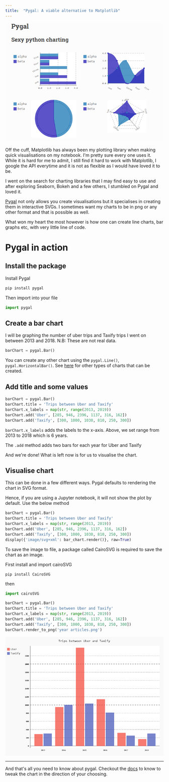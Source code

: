 ```yaml
---
title:  "Pygal: A viable alternative to Matplotlib"
---
```


![pygal](./pygal.png)

Off the cuff, Matplotlib has always been my plotting library when making quick visualisations on my notebook. I'm pretty sure every one uses it. While it is hard for me to admit, I still find it hard to work with Matplotlib, I google the API everytime and it is not as flexible as I would have loved it to be. 

I went on the search for charting libraries that I may find easy to use and after exploring Seaborn, Bokeh and a few others, I stumbled on Pygal and loved it.

[Pygal](http://www.pygal.org) not only allows you create visualisations but it specialises in creating them in interactive SVGs. I sometimes want my charts to be in png or any other format and that is possible as well.

What won my heart the most however is how one can create line charts, bar graphs etc, with very little line of code.

# Pygal in action

## Install the package
Install Pygal

```python
pip install pygal
```
Then import into your file

```python
import pygal
```

## Create a bar chart

I will be graphing the number of uber trips and Taxify trips I went on between 2013 and 2018. N.B: These are not real data.

```python
barChart = pygal.Bar()
```

You can create any other chart using the `pygal.Line()`, `pygal.HorizontalBar()`. See [here](http://www.pygal.org/en/stable/documentation/types/index.html) for other types of charts that can be created.

## Add title and some values

```python
barChart = pygal.Bar()
barChart.title = 'Trips between Uber and Taxify'
barChart.x_labels = map(str, range(2013, 2019))
barChart.add('Uber', [285, 946, 2396, 1137, 316, 162])
barChart.add('Taxify', [300, 1000, 1030, 810, 250, 300])
```
`barChart.x_labels` adds the labels to the x-axis. Above, we set range from 2013 to 2018 which is 6 years. 

The `.add` method adds two bars for each year for Uber and Taxify

And we're done! What is left now is for us to visualise the chart.

## Visualise chart

 This can be done in a few different ways. Pygal defaults to rendering the chart in SVG format.

 Hence, if you are using a Jupyter notebook, it will not show the plot by default. Use the below method

 ```python
barChart = pygal.Bar()
barChart.title = 'Trips between Uber and Taxify'
barChart.x_labels = map(str, range(2013, 2019))
barChart.add('Uber', [285, 946, 2396, 1137, 316, 162])
barChart.add('Taxify', [300, 1000, 1030, 810, 250, 300])
 display({'image/svg+xml': bar_chart.render()}, raw=True)
 ```
To save the image to file, a package called CairoSVG is required to save the chart as an image. 

First install and import cairoSVG

```
pip install CairoSVG
```
then 

```python
import cairoSVG
```

```python
barChart = pygal.Bar()
barChart.title = 'Trips between Uber and Taxify'
barChart.x_labels = map(str, range(2013, 2019))
barChart.add('Uber', [285, 946, 2396, 1137, 316, 162])
barChart.add('Taxify', [300, 1000, 1030, 810, 250, 300])
barChart.render_to_png('year articles.png')
```

![UbervTaxify](./UbervTaxify.png)

---

And that's all you need to know about pygal. Checkout the [docs](http://www.pygal.org/en/latest/documentation/) to know to tweak the chart in the direction of your choosing.


